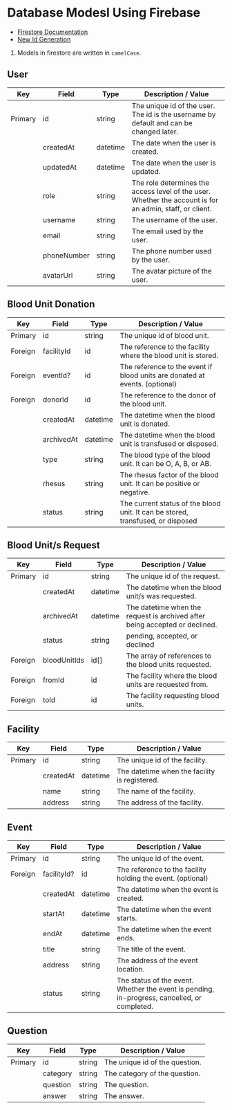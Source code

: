 # Database Modesl Using Firebase

- [Firestore Documentation](https://firebase.google.com/docs/firestore/data-model#collections  )
- [New Id Generation](https://stackoverflow.com/questions/46618719/firestore-are-auto-generated-ids-unique-in-the-collection-or-globally)

1. Models in firestore are written in `camelCase`.

## User

| Key     | Field       | Type     | Description / Value                                                                                      |
| ------- | ----------- | -------- | -------------------------------------------------------------------------------------------------------- |
| Primary | id          | string   | The unique id of the user. The id is the username by default and can be changed later.                   |
|         | createdAt   | datetime | The date when the user is created.                                                                       |
|         | updatedAt   | datetime | The date when the user is updated.                                                                       |
|         | role        | string   | The role determines the access level of the user. Whether the account is for an admin, staff, or client. |
|         | username    | string   | The username of the user.                                                                                |
|         | email       | string   | The email used by the user.                                                                              |
|         | phoneNumber | string   | The phone number used by the user.                                                                       |
|         | avatarUrl   | string   | The avatar picture of the user.                                                                          |


## Blood Unit Donation

| Key     | Field      | Type     | Description / Value                                                             |
| ------- | ---------- | -------- | ------------------------------------------------------------------------------- |
| Primary | id         | string   | The unique id of blood unit.                                                    |
| Foreign | facilityId | id       | The reference to the facility where the blood unit is stored.                   |
| Foreign | eventId?   | id       | The reference to the event if blood units are donated at events. (optional)     |
| Foreign | donorId    | id       | The reference to the donor of the blood unit.                                   |
|         | createdAt  | datetime | The datetime when the blood unit is donated.                                    |
|         | archivedAt | datetime | The datetime when the blood unit is transfused or disposed.                     |
|         | type       | string   | The blood type of the blood unit. It can be O, A, B, or AB.                     |
|         | rhesus     | string   | The rhesus factor of the blood unit. It can be positive or negative.            |
|         | status     | string   | The current status of the blood unit. It can be stored, transfused, or disposed |

## Blood Unit/s Request

| Key     | Field        | Type     | Description / Value                                                         |
| ------- | ------------ | -------- | --------------------------------------------------------------------------- |
| Primary | id           | string   | The unique id of the request.                                               |
|         | createdAt    | datetime | The datetime when the blood unit/s was requested.                           |
|         | archivedAt   | datetime | The datetime when the request is archived after being accepted or declined. |
|         | status       | string   | pending, accepted, or declined                                              |
| Foreign | bloodUnitIds | id[]     | The array of references to the blood units requested.                       |
| Foreign | fromId       | id       | The facility where the blood units are requested from.                      |
| Foreign | toId         | id       | The facility requesting blood units.                                        |

## Facility

| Key     | Field     | Type     | Description / Value                           |
| ------- | --------- | -------- | --------------------------------------------- |
| Primary | id        | string   | The unique id of the facility.                |
|         | createdAt | datetime | The datetime when the facility is registered. |
|         | name      | string   | The name of the facility.                     |
|         | address   | string   | The address of the facility.                  |

## Event

| Key     | Field       | Type     | Description / Value                                                                          |
| ------- | ----------- | -------- | -------------------------------------------------------------------------------------------- |
| Primary | id          | string   | The unique id of the event.                                                                  |
| Foreign | facilityId? | id       | The reference to the facility holding the event. (optional)                                  |
|         | createdAt   | datetime | The datetime when the event is created.                                                      |
|         | startAt     | datetime | The datetime when the event starts.                                                          |
|         | endAt       | datetime | The datetime when the event ends.                                                            |
|         | title       | string   | The title of the event.                                                                      |
|         | address     | string   | The address of the event location.                                                           |
|         | status      | string   | The status of the event. Whether the event is pending, in-progress, cancelled, or completed. |

## Question

| Key     | Field    | Type   | Description / Value            |
| ------- | -------- | ------ | ------------------------------ |
| Primary | id       | string | The unique id of the question. |
|         | category | string | The category of the question.  |
|         | question | string | The question.                  |
|         | answer   | string | The answer.                    |
